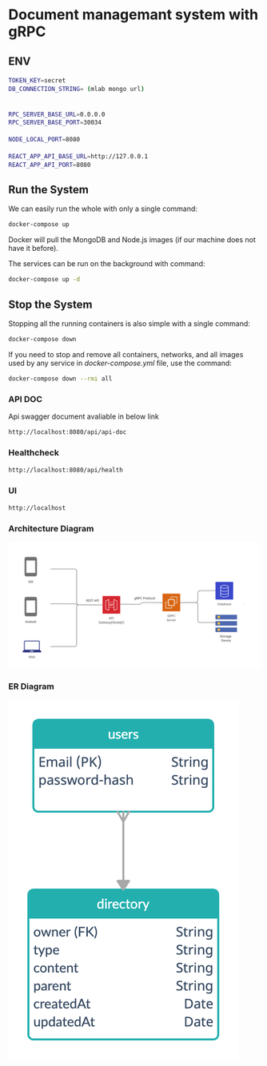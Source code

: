 # Document managemant system with gRPC


## ENV
```bash
TOKEN_KEY=secret
DB_CONNECTION_STRING= (mlab mongo url)


RPC_SERVER_BASE_URL=0.0.0.0
RPC_SERVER_BASE_PORT=30034

NODE_LOCAL_PORT=8080

REACT_APP_API_BASE_URL=http://127.0.0.1
REACT_APP_API_PORT=8080

```

## Run the System
We can easily run the whole with only a single command:
```bash
docker-compose up
```

Docker will pull the MongoDB and Node.js images (if our machine does not have it before).

The services can be run on the background with command:
```bash
docker-compose up -d
```

## Stop the System
Stopping all the running containers is also simple with a single command:
```bash
docker-compose down
```

If you need to stop and remove all containers, networks, and all images used by any service in <em>docker-compose.yml</em> file, use the command:
```bash
docker-compose down --rmi all
```

### API DOC
Api swagger document avaliable in below link

```bash
http://localhost:8080/api/api-doc
```

### Healthcheck 
```bash
http://localhost:8080/api/health
```

### UI 
```bash
http://localhost
```
### Architecture Diagram
![Alt text](architecture_diagram%20.png?raw=true "Title")
### ER Diagram
![Alt text](er_digram.png?raw=true "Title")

